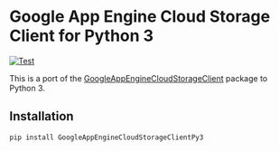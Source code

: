 # Google App Engine Cloud Storage Client for Python 3

[![Test](https://github.com/kamilturek/appengine-gcs-client-py3/actions/workflows/test.yaml/badge.svg)](https://github.com/kamilturek/appengine-gcs-client-py3/actions/workflows/test.yaml)

This is a port of the [GoogleAppEngineCloudStorageClient](https://pypi.org/project/GoogleAppEngineCloudStorageClient/)
package to Python 3.

## Installation

```sh
pip install GoogleAppEngineCloudStorageClientPy3
```
